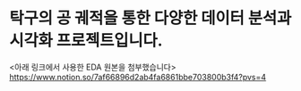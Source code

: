 # 탁구의 공 궤적을 통한 다양한 데이터 분석과 시각화 프로젝트입니다.

<아래 링크에서 사용한 EDA 원본을 첨부했습니다>
https://www.notion.so/7af66896d2ab4fa6861bbe703800b3f4?pvs=4
